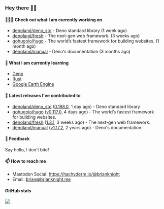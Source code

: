 ### Hey there 👋🏻

#### 👷🏻‍♂️ Check out what I am currently working on

- [denoland/deno_std](https://github.com/denoland/deno_std) - Deno standard library (1 week ago)
- [denoland/fresh](https://github.com/denoland/fresh) - The next-gen web framework. (3 weeks ago)
- [gohugoio/hugo](https://github.com/gohugoio/hugo) - The world’s fastest framework for building websites. (1 month ago)
- [denoland/manual](https://github.com/denoland/manual) - Deno&#39;s documentation (3 months ago)

#### 🌱 What I am currently learning
- [Deno](https://deno.land/)
- [Rust](https://www.rust-lang.org/)
- [Google Earth Engine](https://earthengine.google.com/)

#### 🔭 Latest releases I've contributed to

- [denoland/deno_std](https://github.com/denoland/deno_std) ([0.198.0](https://github.com/denoland/deno_std/releases/tag/0.198.0), 1 day ago) - Deno standard library
- [gohugoio/hugo](https://github.com/gohugoio/hugo) ([v0.117.0](https://github.com/gohugoio/hugo/releases/tag/v0.117.0), 4 days ago) - The world’s fastest framework for building websites.
- [denoland/fresh](https://github.com/denoland/fresh) ([1.3.1](https://github.com/denoland/fresh/releases/tag/1.3.1), 3 weeks ago) - The next-gen web framework.
- [denoland/manual](https://github.com/denoland/manual) ([v1.17.2](https://github.com/denoland/manual/releases/tag/v1.17.2), 2 years ago) - Deno&#39;s documentation

#### 💬 Feedback

Say hello, I don't bite!

#### 📫 How to reach me

- Mastodon Social: <a rel="me" href="https://hachyderm.io/@brianknight">https://hachyderm.io/@brianknight</a>
- Email: brian@brianknight.me

#### GitHub stats

![](https://github-profile-summary-cards.vercel.app/api/cards/profile-details?username=brianknight10&theme=github)